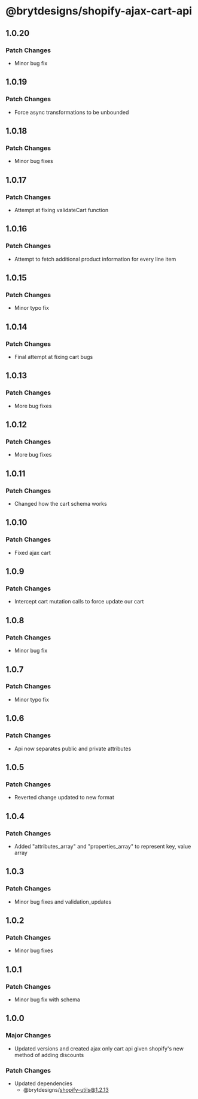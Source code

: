 # @brytdesigns/shopify-ajax-cart-api

## 1.0.20

### Patch Changes

- Minor bug fix

## 1.0.19

### Patch Changes

- Force async transformations to be unbounded

## 1.0.18

### Patch Changes

- Minor bug fixes

## 1.0.17

### Patch Changes

- Attempt at fixing validateCart function

## 1.0.16

### Patch Changes

- Attempt to fetch additional product information for every line item

## 1.0.15

### Patch Changes

- Minor typo fix

## 1.0.14

### Patch Changes

- Final attempt at fixing cart bugs

## 1.0.13

### Patch Changes

- More bug fixes

## 1.0.12

### Patch Changes

- More bug fixes

## 1.0.11

### Patch Changes

- Changed how the cart schema works

## 1.0.10

### Patch Changes

- Fixed ajax cart

## 1.0.9

### Patch Changes

- Intercept cart mutation calls to force update our cart

## 1.0.8

### Patch Changes

- Minor bug fix

## 1.0.7

### Patch Changes

- Minor typo fix

## 1.0.6

### Patch Changes

- Api now separates public and private attributes

## 1.0.5

### Patch Changes

- Reverted change updated to new format

## 1.0.4

### Patch Changes

- Added "attributes_array" and "properties_array" to represent key, value array

## 1.0.3

### Patch Changes

- Minor bug fixes and validation_updates

## 1.0.2

### Patch Changes

- Minor bug fixes

## 1.0.1

### Patch Changes

- Minor bug fix with schema

## 1.0.0

### Major Changes

- Updated versions and created ajax only cart api given shopify's new method of adding discounts

### Patch Changes

- Updated dependencies
  - @brytdesigns/shopify-utils@1.2.13
